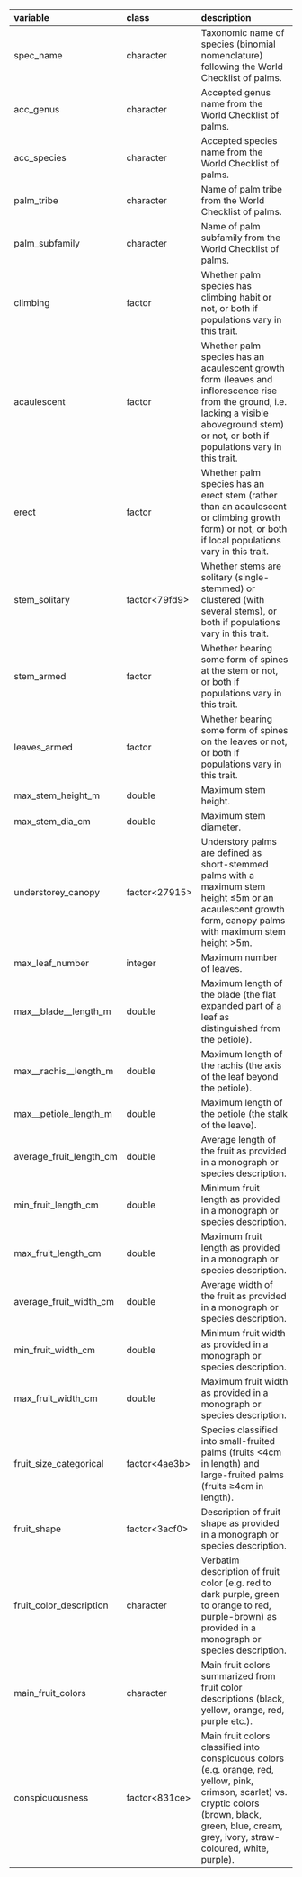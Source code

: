 |variable                |class         |description                           |
|:-----------------------|:-------------|:-------------------------------------|
|spec_name               |character     |Taxonomic name of species (binomial nomenclature) following the World Checklist of palms. |
|acc_genus               |character     |Accepted genus name from the World Checklist of palms. |
|acc_species             |character     |Accepted species name from the World Checklist of palms. |
|palm_tribe              |character     |Name of palm tribe from the World Checklist of palms. |
|palm_subfamily          |character     |Name of palm subfamily from the World Checklist of palms. |
|climbing                |factor |Whether palm species has climbing habit or not, or both if populations vary in this trait. |
|acaulescent             |factor |Whether palm species has an acaulescent growth form (leaves and inflorescence rise from the ground, i.e. lacking a visible aboveground stem) or not, or both if populations vary in this trait. |
|erect                   |factor |Whether palm species has an erect stem (rather than an acaulescent or climbing growth form) or not, or both if local populations vary in this trait. |
|stem_solitary           |factor<79fd9> |Whether stems are solitary (single-stemmed) or clustered (with several stems), or both if populations vary in this trait. |
|stem_armed              |factor<e522a> |Whether bearing some form of spines at the stem or not, or both if populations vary in this trait. |
|leaves_armed            |factor<e522a> |Whether bearing some form of spines on the leaves or not, or both if populations vary in this trait. |
|max_stem_height_m       |double        |Maximum stem height. |
|max_stem_dia_cm         |double        |Maximum stem diameter. |
|understorey_canopy      |factor<27915> |Understory palms are defined as short-stemmed palms with a maximum stem height ≤5m or an acaulescent growth form, canopy palms with maximum stem height >5m. |
|max_leaf_number         |integer       |Maximum number of leaves. |
|max__blade__length_m    |double        |Maximum length of the blade (the flat expanded part of a leaf as distinguished from the petiole). |
|max__rachis__length_m   |double        |Maximum length of the rachis (the axis of the leaf beyond the petiole). |
|max__petiole_length_m   |double        |Maximum length of the petiole (the stalk of the leave). |
|average_fruit_length_cm |double        |Average length of the fruit as provided in a monograph or species description. |
|min_fruit_length_cm     |double        |Minimum fruit length as provided in a monograph or species description. |
|max_fruit_length_cm     |double        |Maximum fruit length as provided in a monograph or species description. |
|average_fruit_width_cm  |double        |Average width of the fruit as provided in a monograph or species description. |
|min_fruit_width_cm      |double        |Minimum fruit width as provided in a monograph or species description. |
|max_fruit_width_cm      |double        |Maximum fruit width as provided in a monograph or species description. |
|fruit_size_categorical  |factor<4ae3b> |Species classified into small-fruited palms (fruits <4cm in length) and large-fruited palms (fruits ≥4cm in length). |
|fruit_shape             |factor<3acf0> |Description of fruit shape as provided in a monograph or species description. |
|fruit_color_description |character     |Verbatim description of fruit color (e.g. red to dark purple, green to orange to red, purple-brown) as provided in a monograph or species description. |
|main_fruit_colors       |character     |Main fruit colors summarized from fruit color descriptions (black, yellow, orange, red, purple etc.). |
|conspicuousness         |factor<831ce> |Main fruit colors classified into conspicuous colors (e.g. orange, red, yellow, pink, crimson, scarlet) vs. cryptic colors (brown, black, green, blue, cream, grey, ivory, straw-coloured, white, purple). |
